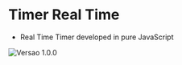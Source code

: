 # Timer Real Time

- Real Time Timer developed in pure JavaScript


![Versao 1.0.0](https://github.com/allanrodriguesmachado/TimerRealTime/blob/main/assets/img/Timer.png)
